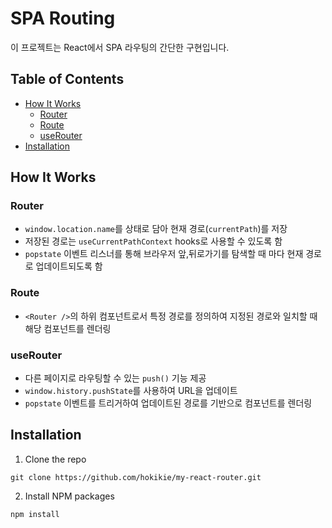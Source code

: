 # SPA Routing
이 프로젝트는 React에서 SPA 라우팅의 간단한 구현입니다.

## Table of Contents

- [How It Works](#how-it-works)
  - [Router](#router)
  - [Route](#route)
  - [useRouter](#userouter)
- [Installation](#installation)

## How It Works
### Router
- `window.location.name`를 상태로 담아 현재 경로(`currentPath`)를 저장
- 저장된 경로는 `useCurrentPathContext` hooks로 사용할 수 있도록 함
- `popstate` 이벤트 리스너를 통해 브라우저 앞,뒤로가기를 탐색할 때 마다 현재 경로로 업데이트되도록 함
### Route
- `<Router />`의 하위 컴포넌트로서 특정 경로를 정의하여 지정된 경로와 일치할 때 해당 컴포넌트를 렌더링
### useRouter
- 다른 페이지로 라우팅할 수 있는 `push()` 기능 제공
- `window.history.pushState`를 사용하여 URL을 업데이트
- `popstate` 이벤트를 트리거하여 업데이트된 경로를 기반으로 컴포넌트를 렌더링

## Installation
1. Clone the repo
```
git clone https://github.com/hokikie/my-react-router.git
```
2. Install NPM packages
```
npm install
```

